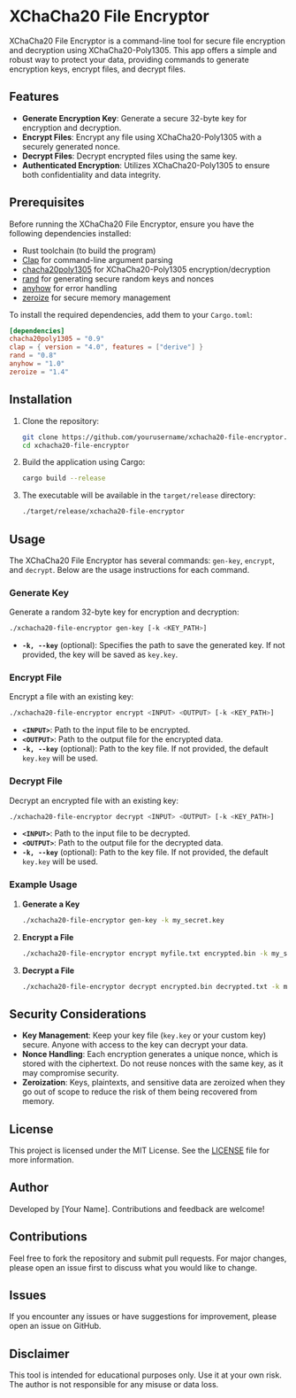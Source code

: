 # XChaCha20 File Encryptor

XChaCha20 File Encryptor is a command-line tool for secure file encryption and decryption using XChaCha20-Poly1305. This app offers a simple and robust way to protect your data, providing commands to generate encryption keys, encrypt files, and decrypt files.

## Features

- **Generate Encryption Key**: Generate a secure 32-byte key for encryption and decryption.
- **Encrypt Files**: Encrypt any file using XChaCha20-Poly1305 with a securely generated nonce.
- **Decrypt Files**: Decrypt encrypted files using the same key.
- **Authenticated Encryption**: Utilizes XChaCha20-Poly1305 to ensure both confidentiality and data integrity.

## Prerequisites

Before running the XChaCha20 File Encryptor, ensure you have the following dependencies installed:

- Rust toolchain (to build the program)
- [Clap](https://crates.io/crates/clap) for command-line argument parsing
- [chacha20poly1305](https://crates.io/crates/chacha20poly1305) for XChaCha20-Poly1305 encryption/decryption
- [rand](https://crates.io/crates/rand) for generating secure random keys and nonces
- [anyhow](https://crates.io/crates/anyhow) for error handling
- [zeroize](https://crates.io/crates/zeroize) for secure memory management

To install the required dependencies, add them to your `Cargo.toml`:

```toml
[dependencies]
chacha20poly1305 = "0.9"
clap = { version = "4.0", features = ["derive"] }
rand = "0.8"
anyhow = "1.0"
zeroize = "1.4"
```

## Installation

1. Clone the repository:

   ```sh
   git clone https://github.com/yourusername/xchacha20-file-encryptor.git
   cd xchacha20-file-encryptor
   ```

2. Build the application using Cargo:

   ```sh
   cargo build --release
   ```

3. The executable will be available in the `target/release` directory:

   ```sh
   ./target/release/xchacha20-file-encryptor
   ```

## Usage

The XChaCha20 File Encryptor has several commands: `gen-key`, `encrypt`, and `decrypt`. Below are the usage instructions for each command.

### Generate Key

Generate a random 32-byte key for encryption and decryption:

```sh
./xchacha20-file-encryptor gen-key [-k <KEY_PATH>]
```

- **`-k, --key`** (optional): Specifies the path to save the generated key. If not provided, the key will be saved as `key.key`.

### Encrypt File

Encrypt a file with an existing key:

```sh
./xchacha20-file-encryptor encrypt <INPUT> <OUTPUT> [-k <KEY_PATH>]
```

- **`<INPUT>`**: Path to the input file to be encrypted.
- **`<OUTPUT>`**: Path to the output file for the encrypted data.
- **`-k, --key`** (optional): Path to the key file. If not provided, the default `key.key` will be used.

### Decrypt File

Decrypt an encrypted file with an existing key:

```sh
./xchacha20-file-encryptor decrypt <INPUT> <OUTPUT> [-k <KEY_PATH>]
```

- **`<INPUT>`**: Path to the input file to be decrypted.
- **`<OUTPUT>`**: Path to the output file for the decrypted data.
- **`-k, --key`** (optional): Path to the key file. If not provided, the default `key.key` will be used.

### Example Usage

1. **Generate a Key**

   ```sh
   ./xchacha20-file-encryptor gen-key -k my_secret.key
   ```

2. **Encrypt a File**

   ```sh
   ./xchacha20-file-encryptor encrypt myfile.txt encrypted.bin -k my_secret.key
   ```

3. **Decrypt a File**

   ```sh
   ./xchacha20-file-encryptor decrypt encrypted.bin decrypted.txt -k my_secret.key
   ```

## Security Considerations

- **Key Management**: Keep your key file (`key.key` or your custom key) secure. Anyone with access to the key can decrypt your data.
- **Nonce Handling**: Each encryption generates a unique nonce, which is stored with the ciphertext. Do not reuse nonces with the same key, as it may compromise security.
- **Zeroization**: Keys, plaintexts, and sensitive data are zeroized when they go out of scope to reduce the risk of them being recovered from memory.

## License

This project is licensed under the MIT License. See the [LICENSE](LICENSE) file for more information.

## Author

Developed by [Your Name]. Contributions and feedback are welcome!

## Contributions

Feel free to fork the repository and submit pull requests. For major changes, please open an issue first to discuss what you would like to change.

## Issues

If you encounter any issues or have suggestions for improvement, please open an issue on GitHub.

## Disclaimer

This tool is intended for educational purposes only. Use it at your own risk. The author is not responsible for any misuse or data loss.

